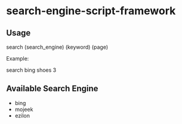 # search-engine-script-framework## Usagesearch (search_engine) (keyword) (page)Example:search bing shoes 3## Available Search Engine* bing* mojeek* ezilon